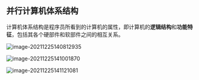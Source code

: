 ## 并行计算机体系结构

计算机体系结构是程序员所看到的计算机的属性，即计算机的**逻辑结构**和**功能特征**，包括其各个硬部件和软部件之间的相互关系。

![image-20211225140812935](https://ln-markdown-image-bucket.oss-cn-beijing.aliyuncs.com/img/image-20211225140812935.png)

![image-20211225141001870](https://ln-markdown-image-bucket.oss-cn-beijing.aliyuncs.com/img/image-20211225141001870.png)

![image-20211225141121081](https://ln-markdown-image-bucket.oss-cn-beijing.aliyuncs.com/img/image-20211225141121081.png)

